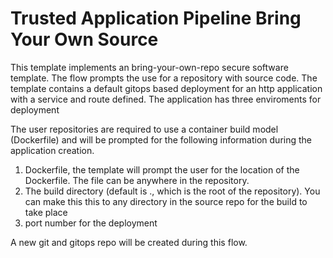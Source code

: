 # Trusted Application Pipeline Bring Your Own Source

This template implements an bring-your-own-repo secure software template. The flow prompts the use for a repository with source code. The template contains a default gitops based deployment for an http application with a service and route defined. The application has three enviroments for deployment 

The user repositories are required to use a container build model (Dockerfile) and will be prompted for the following information during the application creation. 

1. Dockerfile, the template will prompt the user for the location of the Dockerfile. The file can be anywhere in the repository.
2. The build directory (default is ., which is the root of the repository). You can make this this to any directory in the source repo for the build to take place
3. port number for the deployment 
 
A new git and gitops repo will be created during this flow.  